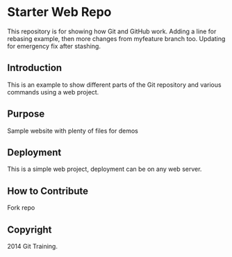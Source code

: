 # Starter Web Repo

This repository is for showing how Git and GitHub work. Adding a line for rebasing example, then more changes from myfeature branch too. Updating for emergency fix after stashing.

## Introduction

This is an example to show different parts of the Git repository and various commands using a web project.

## Purpose

Sample website with plenty of files for demos

## Deployment

This is a simple web project, deployment can be on any web server.

## How to Contribute

Fork repo

## Copyright
2014 Git Training.